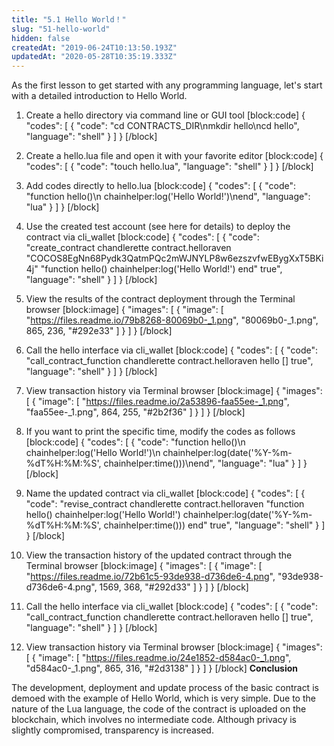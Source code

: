 ```yaml
---
title: "5.1 Hello World！"
slug: "51-hello-world"
hidden: false
createdAt: "2019-06-24T10:13:50.193Z"
updatedAt: "2020-05-28T10:35:19.333Z"
---
```

As the first lesson to get started with any programming language, let's start with a detailed introduction to Hello World.

1. Create a hello directory via command line or GUI tool
[block:code]
{
  "codes": [
    {
      "code": "cd CONTRACTS_DIR\nmkdir hello\ncd hello",
      "language": "shell"
    }
  ]
}
[/block]

2. Create a hello.lua file and open it with your favorite editor
[block:code]
{
  "codes": [
    {
      "code": "touch hello.lua",
      "language": "shell"
    }
  ]
}
[/block]

3. Add codes directly to hello.lua 
[block:code]
{
  "codes": [
    {
      "code": "function hello()\n    chainhelper:log('Hello World!')\nend",
      "language": "lua"
    }
  ]
}
[/block]

4. Use the created test account (see here for details) to deploy the contract via cli_wallet
[block:code]
{
  "codes": [
    {
      "code": "create_contract chandlerette contract.helloraven \"COCOS8EgNn68Pydk3QatmPQc2mWJNYLP8w6ezszvfwEBygXxT5BKi4j\" \"function hello() chainhelper:log('Hello World!') end\" true",
      "language": "shell"
    }
  ]
}
[/block]

5. View the results of the contract deployment through the Terminal browser
[block:image]
{
  "images": [
    {
      "image": [
        "https://files.readme.io/79b8268-80069b0-_1.png",
        "80069b0-_1.png",
        865,
        236,
        "#292e33"
      ]
    }
  ]
}
[/block]

6. Call the hello interface via cli_wallet
[block:code]
{
  "codes": [
    {
      "code": "call_contract_function chandlerette contract.helloraven hello [] true",
      "language": "shell"
    }
  ]
}
[/block]

7. View transaction history via Terminal browser
[block:image]
{
  "images": [
    {
      "image": [
        "https://files.readme.io/2a53896-faa55ee-_1.png",
        "faa55ee-_1.png",
        864,
        255,
        "#2b2f36"
      ]
    }
  ]
}
[/block]
8. If you want to print the specific time, modify the codes as follows
[block:code]
{
  "codes": [
    {
      "code": "function hello()\n    chainhelper:log('Hello World!')\n    chainhelper:log(date('%Y-%m-%dT%H:%M:%S', chainhelper:time()))\nend",
      "language": "lua"
    }
  ]
}
[/block]

9. Name the updated contract via cli_wallet
[block:code]
{
  "codes": [
    {
      "code": "revise_contract chandlerette contract.helloraven \"function hello() chainhelper:log('Hello World!') chainhelper:log(date('%Y-%m-%dT%H:%M:%S', chainhelper:time())) end\" true",
      "language": "shell"
    }
  ]
}
[/block]
10. View the transaction history of the updated contract through the Terminal browser
[block:image]
{
  "images": [
    {
      "image": [
        "https://files.readme.io/72b61c5-93de938-d736de6-4.png",
        "93de938-d736de6-4.png",
        1569,
        368,
        "#292d33"
      ]
    }
  ]
}
[/block]
11. Call the hello interface via cli_wallet
[block:code]
{
  "codes": [
    {
      "code": "call_contract_function chandlerette contract.helloraven hello [] true",
      "language": "shell"
    }
  ]
}
[/block]

12. View transaction history via Terminal browser
[block:image]
{
  "images": [
    {
      "image": [
        "https://files.readme.io/24e1852-d584ac0-_1.png",
        "d584ac0-_1.png",
        865,
        316,
        "#2d3138"
      ]
    }
  ]
}
[/block]
**Conclusion**

The development, deployment and update process of the basic contract is demoed with the example of Hello World, which is very simple. Due to the nature of the Lua language, the code of the contract is uploaded on the blockchain, which involves no intermediate code. Although ​privacy is slightly compromised, transparency is increased.